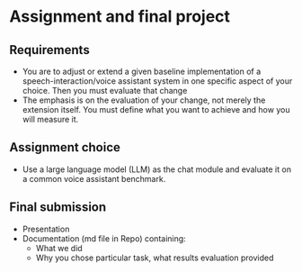 # Assignment and final project
## Requirements
- You are to adjust or extend a given baseline implementation of a speech-interaction/voice assistant system in one specific aspect of your choice. Then you must evaluate that change
- The emphasis is on the evaluation of your change, not merely the extension itself. You must define what you want to achieve and how you will measure it.
## Assignment choice
- Use a large language model (LLM) as the chat module and evaluate it on a common voice assistant benchmark.
## Final submission
- Presentation
- Documentation (md file in Repo) containing:
    - What we did
    - Why you chose particular task, what results evaluation provided